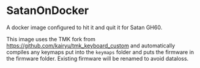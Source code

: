 # SatanOnDocker
A docker image configured to hit it and quit it for Satan GH60. 

This image uses the TMK fork from https://github.com/kairyu/tmk_keyboard_custom and automatically compiles any keymaps put into the `keymaps` folder and puts the firmware in the firmware folder. 
Existing firmware will be renamed to avoid dataloss.
